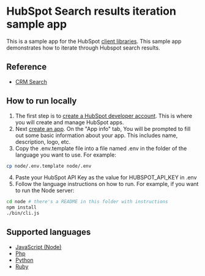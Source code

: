 # HubSpot Search results iteration sample app

This is a sample app for the HubSpot [client libraries](https://developers.hubspot.com/docs/api/overview). This sample app demonstrates how to iterate through Hubspot search results.

## Reference

- [CRM Search](https://developers.hubspot.com/docs/api/crm/search)

## How to run locally

1. The first step is to [create a HubSpot developer account](https://developers.hubspot.com/docs/api/developer-tools-overview). This is where you will create and manage HubSpot apps.
2. Next [create an app](https://developers.hubspot.com/docs/api/creating-an-app). On the "App info" tab, You will be prompted to fill out some basic information about your app. This includes name, description, logo, etc.
3. Copy the .env.template file into a file named .env in the folder of the language you want to use. For example:

```bash
cp node/.env.template node/.env
```

4. Paste your HubSpot API Key as the value for HUBSPOT_API_KEY in .env
5. Follow the language instructions on how to run. For example, if you want to run the Node server:

```bash
cd node # there's a README in this folder with instructions
npm install
./bin/cli.js
```

## Supported languages

- [JavaScript (Node)](node/README.md)
- [Php](php/README.md)
- [Python](python/README.md)
- [Ruby](ruby/README.md)
